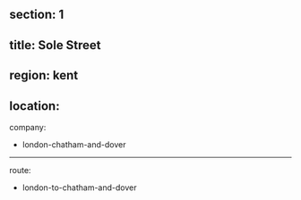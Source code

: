 section: 1
----
title: Sole Street
----
region: kent
----
location: 
----
company:
- london-chatham-and-dover
----
route:
- london-to-chatham-and-dover
